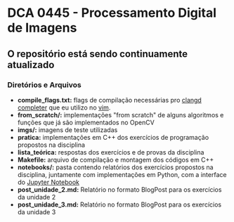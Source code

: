 # DCA 0445 - Processamento Digital de Imagens 

## O repositório está sendo continuamente atualizado

### Diretórios e Arquivos
- **compile_flags.txt:** flags de compilação necessárias pro [clangd completer](clangd.llvm.org) que eu utilizo no [vim](vim.org).
- **from_scratch/:** implementações "from scratch" de alguns algoritmos e funções que já são implementados no OpenCV
- **imgs/:** imagens de teste utilizadas
- **pratica:** implementações em C++ dos exercícios de programação propostos na disciplina
- **lista_teórica:** respostas dos exercícios e de provas da disciplina
- **Makefile:** arquivo de compilação e montagem dos códigos em C++
- **notebooks/:** pasta contendo relatórios dos exercícios propostos na disciplina, juntamente com implementações em Python, com a interface do [Jupyter Notebook](jupyter.org)
- **post_unidade_2.md:** Relatório no formato BlogPost para os exercícios da unidade 2
- **post_unidade_3.md:** Relatório no formato BlogPost para os exercícios da unidade 3
